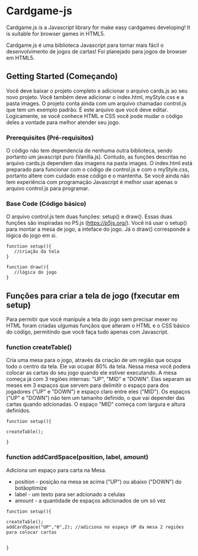 # Cardgame-js
Cardgame.js is a Javascript library for make easy cardgames developing! It is suitable for browser games in HTML5.

Cardgame.js é uma biblioteca Javascript para tornar mais fácil o desenvolvimento de jogos de cartas! Foi planejado para jogos de browser em HTML5.

## Getting Started (Começando)
Você deve baixar o projeto completo e adicionar o arquivo cards.js ao seu novo projeto. Você também deve adicionar o index.html, myStyle.css e a pasta images. O projeto conta ainda com um arquivo chamadao control.js que tem um exemplo padrão. É este arquivo que você deve editar. Logicamente, se você conhece HTML e CSS você pode mudar o código deles a vontade para melhor atender seu jogo.
### Prerequisites (Pré-requisitos)
O código não tem dependencia de nenhuma outra biblioteca, sendo portanto um javascript puro (Vanilla.js). Contudo, as funções descritas no arquivo cards.js dependem das imagens na pasta images. O index.html está preparado para funcionar com o código de control.js e com o myStyle.css, portanto altere com cuidado esse código e o mantenha. Se você ainda não tem experiência com programação Javascript é melhor usar apenas o arquivo control.js para programar.
### Base Code (Código básico)
O arquivo control.js tem duas funções: setup() e draw(). Essas duas funções são inspiradas no P5.js (https://p5js.org/). Você irá usar o setup() para montar a mesa de jogo, a inteface do jogo. Já o draw() corresponde a lógica do jogo em si.

```
function setup(){
   //criação da tela
}

function draw(){
   //lógica do jogo
}
```
## Funções para criar a tela de jogo (fxecutar em setup)
Para permitir que você manipule a tela do jogo sem precisar mexer no HTML foram criadas ulgumas funçãos que alteram o HTML e o CSS básico do código, permitindo que você faça tudo apenas com Javascript.
### function createTable()
Cria uma mesa para o jogo, através da criação de um região que ocupa todo o centro da tela. Ele vai ocupar 80% da tela. Nessa mesa você podera colocar as cartas do seu jogo quando ele estiver executando. A mesa começa já com 3 regiões internas: "UP", "MID" e "DOWN". Elas separam as meses em 3 espaços que servem para delimitir o espaço para dos jogadores ("UP" e "DOWN") e espaço claro entre eles ("MID"). Os espaços ("UP" e "DOWN") não tem um tamanho definido, o que vai depender das cartas quando adcionadas. O espaço "MID" começa com largura e altura definidos.
```
function setup(){

createTable();

}
```
### function addCardSpace(position, label, amount)
Adiciona um espaço para carta na Mesa. 
* position - posição na mesa se acima ("UP") ou abaixo ("DOWN") do botãoptimize
* label - um texto para ser adcionado a celulas
* amount - a quantidade de espaços adicionados de um só vez
```
function setup(){

createTable();
addCardSpace("UP","0",2); //adiciona no espaço UP da mesa 2 regiões para colocar cartas


}
```
